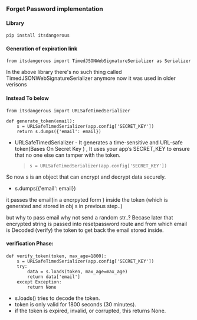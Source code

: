 ### Forget Password implementation

#### Library

```
pip install itsdangerous
```

#### Generation of expiration link

```
from itsdangerous import TimedJSONWebSignatureSerializer as Serializer
```

In the above library there's no such thing called TimedJSONWebSignatureSerializer anymore now it was used in older verisons


#### Instead To below

```
from itsdangerous import URLSafeTimedSerializer

def generate_token(email):
    s = URLSafeTimedSerializer(app.config['SECRET_KEY'])
    return s.dumps({'email': email})

```



* URLSafeTimedSerializer - It generates a time-sensitive and URL-safe token(Bases On Secret Key ) , It uses your app’s SECRET_KEY to ensure that no one else can tamper with the token.

    >`s = URLSafeTimedSerializer(app.config['SECRET_KEY']) `

So now s is an object that can encrypt and decrypt data securely.


* s.dumps({'email': email})

it passes the email(in a encrpyted form ) inside the token  (which is generated and stored in obj s in previous step..)

but why to pass email why not send a random str..? Becase later that encrypted string is passed into resetpassword route and from which email is Decoded (verify) the token to get back the email stored inside.



#### verification Phase:
```
def verify_token(token, max_age=1800):
    s = URLSafeTimedSerializer(app.config['SECRET_KEY'])
    try:
        data = s.loads(token, max_age=max_age)
        return data['email']
    except Exception:
        return None
```

* s.loads() tries to decode the token.
* token is only valid for 1800 seconds (30 minutes).
* if the token is expired, invalid, or corrupted, this returns None.















